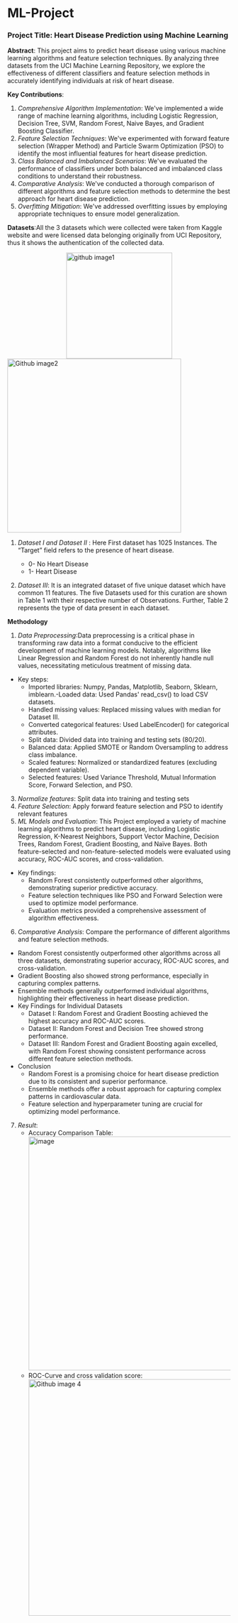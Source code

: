 # ML-Project

### Project Title: Heart Disease Prediction using Machine Learning

**Abstract**:
This project aims to predict heart disease using various machine learning algorithms and feature selection techniques. By analyzing three datasets from the UCI Machine Learning Repository, we explore the effectiveness of different classifiers and feature selection methods in accurately identifying individuals at risk of heart disease.

**Key Contributions**:
1. _Comprehensive Algorithm Implementation_: We've implemented a wide range of machine learning algorithms, including Logistic Regression, Decision Tree, SVM, Random Forest, Naive Bayes, and Gradient Boosting Classifier.
2. _Feature Selection Techniques_: We've experimented with forward feature selection (Wrapper Method) and Particle Swarm Optimization (PSO) to identify the most influential features for heart disease prediction.
3. _Class Balanced and Imbalanced Scenarios_: We've evaluated the performance of classifiers under both balanced and imbalanced class conditions to understand their robustness.
4. _Comparative Analysis_: We've conducted a thorough comparison of different algorithms and feature selection methods to determine the best approach for heart disease 
   prediction.
5. _Overfitting Mitigation_: We've addressed overfitting issues by employing appropriate techniques to ensure model generalization.

**Datasets**:All the 3 datasets which were collected were taken from Kaggle website and were licensed data belonging originally from UCI Repository, thus it shows the authentication of the collected data.

<img src="https://github.com/user-attachments/assets/d5354295-1c63-46c0-a45f-b255d97b1ede" width="239" alt="github image1" style="display: block; margin-left: auto; margin-right: auto;">

<img width="392" alt="Github image2" src="https://github.com/user-attachments/assets/3eef853b-172c-42d1-b52b-e93be4a08332">

1. _Dataset I and Dataset II_ : Here First dataset has 1025 Instances. The “Target” field refers to the presence of heart disease. 

   - 0- No Heart Disease
   - 1- Heart Disease 

3. _Dataset III_: It is an integrated dataset of five unique dataset which have common 11 features. The five    Datasets used for this curation are shown in Table 1 with their respective number of Observations. Further, Table 2 represents the type of data present in each dataset.


**Methodology**
1. _Data Preprocessing_:Data preprocessing is a critical phase in transforming raw data into a format conducive to the efficient development of machine learning models. Notably, algorithms like Linear Regression and Random Forest do not inherently handle null values, necessitating meticulous treatment of missing data. 
- Key steps:
   - Imported libraries: Numpy, Pandas, Matplotlib, Seaborn, Sklearn, imblearn.-Loaded data: Used Pandas' read_csv() to load CSV datasets.
   - Handled missing values: Replaced missing values with median for Dataset III.
   - Converted categorical features: Used LabelEncoder() for categorical attributes.
   - Split data: Divided data into training and testing sets (80/20).
   - Balanced data: Applied SMOTE or Random Oversampling to address class imbalance.
   - Scaled features: Normalized or standardized features (excluding dependent variable).
   - Selected features: Used Variance Threshold, Mutual Information Score, Forward Selection, and PSO.
3. _Normalize features_: Split data into training and testing sets
4. _Feature Selection_: Apply forward feature selection and PSO to identify relevant features
5. _ML Models and Evaluation_:  This Project employed a variety of machine learning algorithms to predict heart disease, including Logistic Regression, K-Nearest Neighbors, Support Vector Machine, Decision Trees, Random Forest, Gradient Boosting, and Naïve Bayes. Both feature-selected and non-feature-selected models were evaluated using accuracy, ROC-AUC scores, and cross-validation.

- Key findings:
  - Random Forest consistently outperformed other algorithms, demonstrating superior predictive accuracy.
  - Feature selection techniques like PSO and Forward Selection were used to optimize model performance.
  - Evaluation metrics provided a comprehensive assessment of algorithm effectiveness.
6. _Comparative Analysis_: Compare the performance of different algorithms and feature selection methods.

- Random Forest consistently outperformed other algorithms across all three datasets, demonstrating superior accuracy, ROC-AUC scores, and cross-validation.
- Gradient Boosting also showed strong performance, especially in capturing complex patterns.
- Ensemble methods generally outperformed individual algorithms, highlighting their effectiveness in heart disease prediction.
- Key Findings for Individual Datasets
  - Dataset I: Random Forest and Gradient Boosting achieved the highest accuracy and ROC-AUC scores.
  - Dataset II: Random Forest and Decision Tree showed strong performance.
  - Dataset III: Random Forest and Gradient Boosting again excelled, with Random Forest showing consistent performance across different feature selection methods.
- Conclusion
  - Random Forest is a promising choice for heart disease prediction due to its consistent and superior performance.
  - Ensemble methods offer a robust approach for capturing complex patterns in cardiovascular data.
  - Feature selection and hyperparameter tuning are crucial for optimizing model performance.
7. _Result_:
   - Accuracy Comparison Table:
      <img width="527" alt="image" src="https://github.com/user-attachments/assets/9537cbde-7cbc-4cd7-9450-074acf906dbd">
   - ROC-Curve and cross validation score:
     <img width="533" alt="Github image 4" src="https://github.com/user-attachments/assets/3edd369c-c9ab-4602-9de5-3b81da896007">

